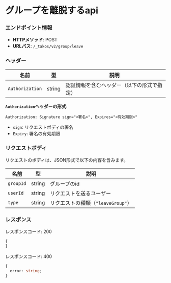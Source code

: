 # グループを離脱するapi

### エンドポイント情報

- **HTTPメソッド**: POST
- **URLパス**: `/_takos/v2/group/leave`

### ヘッダー

| 名前            | 型     | 説明                                       |
| --------------- | ------ | ------------------------------------------ |
| `Authorization` | string | 認証情報を含むヘッダー（以下の形式で指定） |

**`Authorization`ヘッダーの形式**:

```
Authorization: Signature sign="<署名>", Expires="<有効期限>"
```

- `sign`: リクエストボディの署名
- `Expiry`: 署名の有効期限

### リクエストボディ

リクエストのボディは、JSON形式で以下の内容を含みます。

| 名前      | 型     | 説明                               |
| --------- | ------ | ---------------------------------- |
| `groupId` | string | グループのid                       |
| `userId`  | string | リクエストを送るユーザー           |
| `type`    | string | リクエストの種類（`"leaveGroup"`） |

### レスポンス

レスポンスコード: 200

```ts
{
}
```

レスポンスコード: 400

```ts
{
  error: string;
}
```
